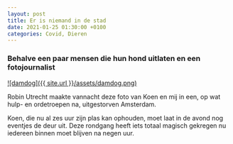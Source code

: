 ```yaml
---
layout: post
title: Er is niemand in de stad
date: 2021-01-25 01:30:00 +0100
categories: Covid, Dieren
---
```


### Behalve een paar mensen die hun hond uitlaten en een fotojournalist 

[![damdog]({{ site.url }}/assets/damdog.png)](https://prisse.net/damdog.jpg)

Robin Utrecht maakte vannacht deze foto van Koen en mij in een, op wat hulp- en ordetroepen na, uitgestorven Amsterdam.  

Koen, die nu al zes uur zijn plas kan ophouden, moet laat in de avond nog eventjes de deur uit. Deze rondgang heeft iets totaal magisch gekregen nu iedereen binnen moet blijven na negen uur.